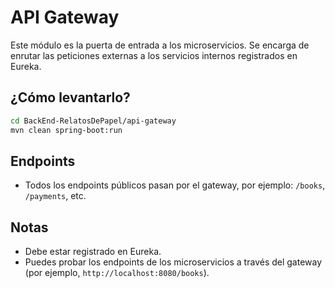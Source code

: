 # API Gateway

Este módulo es la puerta de entrada a los microservicios. Se encarga de enrutar las peticiones externas a los servicios internos registrados en Eureka.

## ¿Cómo levantarlo?

```sh
cd BackEnd-RelatosDePapel/api-gateway
mvn clean spring-boot:run
```

## Endpoints
- Todos los endpoints públicos pasan por el gateway, por ejemplo: `/books`, `/payments`, etc.

## Notas
- Debe estar registrado en Eureka.
- Puedes probar los endpoints de los microservicios a través del gateway (por ejemplo, `http://localhost:8080/books`). 